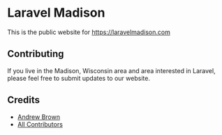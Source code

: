 # Laravel Madison

This is the public website for https://laravelmadison.com

## Contributing

If you live in the Madison, Wisconsin area and area interested in Laravel, please feel free to submit updates to our website.

## Credits

- [Andrew Brown][link-author]
- [All Contributors][link-contributors]

[link-author]: https://github.com/browner12
[link-contributors]: ../../contributors

